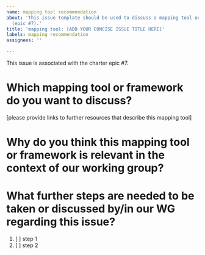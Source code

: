 ```yaml
---
name: mapping tool recommendation
about: 'This issue template should be used to discuss a mapping tool or framework
  (epic #7).'
title: 'mapping tool: [ADD YOUR CONCISE ISSUE TITLE HERE]'
labels: mapping recommendation
assignees: ''

---
```


This issue is associated with the charter epic #7.

# Which mapping tool or framework do you want to discuss? 
[please provide links to further resources that describe this mapping tool]

# Why do you think this mapping tool or framework is relevant in the context of our working group?

# What further steps are needed to be taken or discussed by/in our WG regarding this issue?

1. [ ] step 1
2. [ ] step 2
